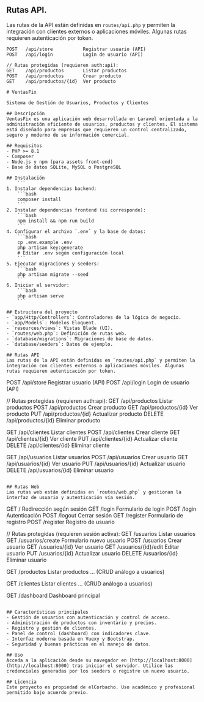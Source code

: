 ## Rutas API.

Las rutas de la API están definidas en `routes/api.php` y permiten la integración con clientes externos o aplicaciones móviles. Algunas rutas requieren autenticación por token.

```
POST   /api/store           Registrar usuario (API)
POST   /api/login           Login de usuario (API)

// Rutas protegidas (requieren auth:api):
GET    /api/productos       Listar productos
POST   /api/productos       Crear producto
GET    /api/productos/{id}  Ver producto

# VentasFix

Sistema de Gestión de Usuarios, Productos y Clientes

## Descripción
VentasFix es una aplicación web desarrollada en Laravel orientada a la administración eficiente de usuarios, productos y clientes. El sistema está diseñado para empresas que requieren un control centralizado, seguro y moderno de su información comercial.

## Requisitos
- PHP >= 8.1
- Composer
- Node.js y npm (para assets front-end)
- Base de datos SQLite, MySQL o PostgreSQL

## Instalación
	```
1. Instalar dependencias backend:
	```bash
	composer install
	```
2. Instalar dependencias frontend (si corresponde):
	```bash
	npm install && npm run build
	```
4. Configurar el archivo `.env` y la base de datos:
	```bash
	cp .env.example .env
	php artisan key:generate
	# Editar .env según configuración local
	```
5. Ejecutar migraciones y seeders:
	```bash
	php artisan migrate --seed
	```
6. Iniciar el servidor:
	```bash
	php artisan serve
	```

## Estructura del proyecto
- `app/Http/Controllers`: Controladores de la lógica de negocio.
- `app/Models`: Modelos Eloquent.
- `resources/views`: Vistas Blade (UI).
- `routes/web.php`: Definición de rutas web.
- `database/migrations`: Migraciones de base de datos.
- `database/seeders`: Datos de ejemplo.

## Rutas API
Las rutas de la API están definidas en `routes/api.php` y permiten la integración con clientes externos o aplicaciones móviles. Algunas rutas requieren autenticación por token.
```
POST   /api/store           Registrar usuario (API)
POST   /api/login           Login de usuario (API)

// Rutas protegidas (requieren auth:api):
GET    /api/productos       Listar productos
POST   /api/productos       Crear producto
GET    /api/productos/{id}  Ver producto
PUT    /api/productos/{id}  Actualizar producto
DELETE /api/productos/{id}  Eliminar producto

GET    /api/clientes        Listar clientes
POST   /api/clientes        Crear cliente
GET    /api/clientes/{id}   Ver cliente
PUT    /api/clientes/{id}   Actualizar cliente
DELETE /api/clientes/{id}   Eliminar cliente

GET    /api/usuarios        Listar usuarios
POST   /api/usuarios        Crear usuario
GET    /api/usuarios/{id}   Ver usuario
PUT    /api/usuarios/{id}   Actualizar usuario
DELETE /api/usuarios/{id}   Eliminar usuario
```

## Rutas Web
Las rutas web están definidas en `routes/web.php` y gestionan la interfaz de usuario y autenticación vía sesión.
```
GET    /                   Redirección según sesión
GET    /login              Formulario de login
POST   /login              Autenticación
POST   /logout             Cerrar sesión
GET    /register           Formulario de registro
POST   /register           Registro de usuario

// Rutas protegidas (requieren sesión activa):
GET    /usuarios           Listar usuarios
GET    /usuarios/create    Formulario nuevo usuario
POST   /usuarios           Crear usuario
GET    /usuarios/{id}      Ver usuario
GET    /usuarios/{id}/edit Editar usuario
PUT    /usuarios/{id}      Actualizar usuario
DELETE /usuarios/{id}      Eliminar usuario

GET    /productos          Listar productos
... (CRUD análogo a usuarios)

GET    /clientes           Listar clientes
... (CRUD análogo a usuarios)

GET    /dashboard          Dashboard principal
```

## Características principales
- Gestión de usuarios con autenticación y control de acceso.
- Administración de productos con inventario y precios.
- Registro y gestión de clientes.
- Panel de control (dashboard) con indicadores clave.
- Interfaz moderna basada en Vuexy y Bootstrap.
- Seguridad y buenas prácticas en el manejo de datos.

## Uso
Acceda a la aplicación desde su navegador en [http://localhost:8000](http://localhost:8000) tras iniciar el servidor. Utilice las credenciales generadas por los seeders o registre un nuevo usuario.

## Licencia
Este proyecto es propiedad de elCorbacho. Uso académico y profesional permitido bajo acuerdo previo.
